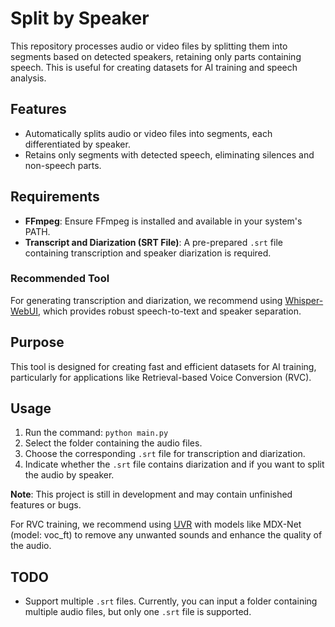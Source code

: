# Split by Speaker

This repository processes audio or video files by splitting them into segments based on detected speakers, retaining only parts containing speech. This is useful for creating datasets for AI training and speech analysis.

## Features
- Automatically splits audio or video files into segments, each differentiated by speaker.
- Retains only segments with detected speech, eliminating silences and non-speech parts.

## Requirements
- **FFmpeg**: Ensure FFmpeg is installed and available in your system's PATH.
- **Transcript and Diarization (SRT File)**: A pre-prepared `.srt` file containing transcription and speaker diarization is required.

### Recommended Tool
For generating transcription and diarization, we recommend using [Whisper-WebUI](https://github.com/jhj0517/Whisper-WebUI), which provides robust speech-to-text and speaker separation.

## Purpose
This tool is designed for creating fast and efficient datasets for AI training, particularly for applications like Retrieval-based Voice Conversion (RVC).

## Usage

1. Run the command: `python main.py`
2. Select the folder containing the audio files.
3. Choose the corresponding `.srt` file for transcription and diarization.
4. Indicate whether the `.srt` file contains diarization and if you want to split the audio by speaker.

**Note**: This project is still in development and may contain unfinished features or bugs.

For RVC training, we recommend using [UVR](https://github.com/Anjok07/ultimatevocalremovergui) with models like MDX-Net (model: voc_ft) to remove any unwanted sounds and enhance the quality of the audio.


## TODO

- Support multiple `.srt` files. Currently, you can input a folder containing multiple audio files, but only one `.srt` file is supported.
